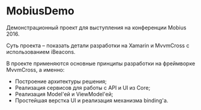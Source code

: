 # MobiusDemo
Демонстрационный проект для выступления на конференции Mobius 2016.

Суть проекта – показать детали разработки на Xamarin и MvvmCross с использованием iBeacons.

В проекте применяются основные принципы разработки на фреймворке MvvmCross, а именно:
 * Построение архитектуры решения;
 * Реализация сервисов для работы с API и UI из Core;
 * Реализация Model'ей и ViewModel'ей;
 * Простейшая верстка UI и реализация механизма binding'а.
